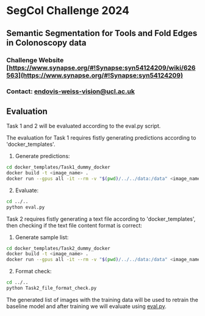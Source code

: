 # SegCol Challenge 2024
## Semantic Segmentation for Tools and Fold Edges in Colonoscopy data

### Challenge Website [https://www.synapse.org/#!Synapse:syn54124209/wiki/626563](https://www.synapse.org/#!Synapse:syn54124209)

### Contact: [endovis-weiss-vision@ucl.ac.uk](endovis-weiss-vision@ucl.ac.uk)



## Evaluation
Task 1 and 2 will be evaluated according to the eval.py script. 

The evaluation for Task 1 requires fistly generating predictions according to 'docker_templates'. 

1. Generate predictions: 

```bash
cd docker_templates/Task1_dummy_docker
docker build -t <image_name> . 
docker run --gpus all -it --rm -v "$(pwd)/../../data:/data" <image_name> /data/input /data/output
```


2. Evaluate:

```bash
cd ../..
python eval.py

```

Task 2 requires fistly generating a text file according to 'docker_templates', then checking if the text file content format is correct:

1. Generate sample list: 

```bash
cd docker_templates/Task2_dummy_docker
docker build -t <image_name> . 
docker run --gpus all -it --rm -v "$(pwd)/../../data:/data" <image_name> /data/input /data/output
```


2. Format check:


```bash
cd ../..
python Task2_file_format_check.py
```

The generated list of images with the training data will be used to retrain the baseline model and after training we will evaluate using [eval.py](eval.py).